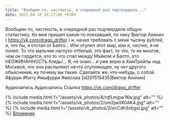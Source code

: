 ```yaml
---
title: "Вообщем-то, частность, в очередной раз подтвердила..."
date: 2022-04-18 18:27:00 +0300
---
```


Вообщем-то, частность, в очередной раз подтвердила общую статистику.
Ко мне пришел какой-то поехавший, по нику Виктор Акинин ( https://vk.com/drago_drifter ) и, начал требовать с меня тысячу рублей, и, что бы, я отстал от Балто...
Или отупел этот мир, или я, честно, я не понял. То что мальчик наглухо отбитый, это факт, то что, то не многое, чем он гордится, это то что спал между Майком и Балто, это НЕОЖИНАННОСТЬ блядь!...
Я, не знаю... я уже верю в ХимТрейлы над Москвой, что они распыляют нечто отупляющее, ну нет другого объяснения, ну почему вы такие. Сделайте же, что-нибудь, с собой.
#фурри #furry #мыфурри #москва [id201515435|Виктор Акинин]


Аудиозапись
Аудиозапись
Ссылка
https://vk.com/drago_drifter

{% include media.html f="/assets/vk_photos/4/rqfLmjpw1Kw.jpg" alt="" %}
{% include media.html f="/assets/vk_photos/2/om2jw0X0AK4.jpg" alt="" %}
{% include media.html f="/assets/vk_photos/2/ecCdh3xbgsI.jpg" alt="" %}
[Вложение](https://vk.com/drago_drifter)
